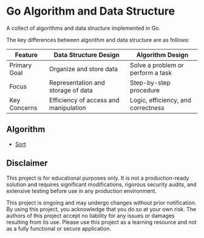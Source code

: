 # Go Algorithm and Data Structure

A collect of algorithms and data structure implemented in Go.

The key differences between algorithm and data structure are as follows:

| Feature | Data Structure Design | Algorithm Design |
|---|---|---|
| Primary Goal | Organize and store data | Solve a problem or perform a task |
| Focus | Representation and storage of data | Step-by-step procedure |
| Key Concerns | Efficiency of access and manipulation | Logic, efficiency, and correctness |

## Algorithm

* [Sort](./sort/doc.md)

## Disclaimer

This project is for educational purposes only. It is not a production-ready solution and requires significant modifications, rigorous security audits, and extensive testing before use in any production environment.

This project is ongoing and may undergo changes without prior notification. By using this project, you acknowledge that you do so at your own risk. The authors of this project accept no liability for any issues or damages resulting from its use. Please use this project as a learning resource and not as a fully functional or secure application.
